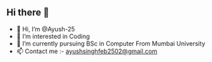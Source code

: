 ## Hi there 👋
- 👋 Hi, I’m @Ayush-25
- 👀 I’m interested in Coding
- 🌱 I’m currently pursuing BSc in Computer From Mumbai University
- 📫 Contact me :- ayushsinghfeb2502@gmail.com
<!--
**Ayush-25/Ayush-25** is a ✨ _special_ ✨ repository because its `README.md` (this file) appears on your GitHub profile.

Here are some ideas to get you started:

- 🔭 I’m currently working on ...
- 🌱 I’m currently learning ...
- 👯 I’m looking to collaborate on ...
- 🤔 I’m looking for help with ...
- 💬 Ask me about ...
- 📫 How to reach me: ...
- 😄 Pronouns: ...
- ⚡ Fun fact: ...
-->
